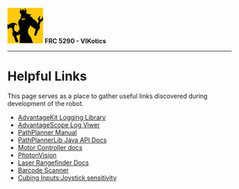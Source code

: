 ![FRC 5290 - VIKotics](./graphics/5920-vikotics-logo_80x80.png "FRC 5290 - VIKotics")
**FRC 5290 - VIKotics**

---

# Helpful Links

This page serves as a place to gather useful links discovered during development
of the robot.

- [AdvantageKit Logging Library](https://github.com/Mechanical-Advantage/AdvantageKit)
- [AdvantageScope Log Viwer](https://github.com/Mechanical-Advantage/AdvantageScope/tree/main)
- [PathPlanner Manual](https://pathplanner.dev/pplib-getting-started.html)
- [PathPlannerLib Java API Docs](https://pathplanner.dev/api/java/)
- [Motor Controller docs](https://docs.ctr-electronics.com/)
- [PhotonVision](https://docs.photonvision.org/en/latest/)
- [Laser Rangefinder Docs](https://grapplerobotics.au/product/lasercan/)
- [Barcode Scanner](https://github.com/Mechanical-Advantage/RobotCode2023/blob/main/src/main/java/org/littletonrobotics/frc2023/util/BatteryTracker.java)
- [Cubing Inputs:Joystick sensitivity](https://github.com/FRC5920/2024/blob/main/doc//graphics/cubing_inputs.mov)

